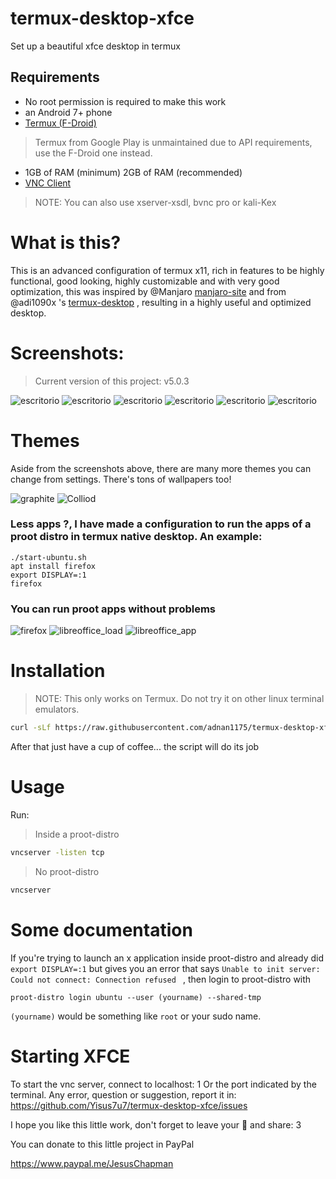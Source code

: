 # termux-desktop-xfce
Set up a beautiful xfce desktop in termux 

## Requirements

- No root permission is required to make this work
- an Android 7+ phone
- [Termux (F-Droid)](https://f-droid.org/en/packages/com.termux/)
> Termux from Google Play is unmaintained due to API requirements, use the F-Droid one instead.
- 1GB of RAM (minimum) 2GB of RAM (recommended)
- [VNC Client](https://play.google.com/store/apps/details?id=com.realvnc.viewer.android)

> NOTE: You can also use xserver-xsdl, bvnc pro or kali-Kex

# What is this?

This is an advanced configuration of termux x11, rich in features to be highly functional, 
good looking, highly customizable and with very good optimization, this was inspired by @Manjaro [manjaro-site](https://manjaro.org) and from @adi1090x 's [termux-desktop](https://github.com/adi1090x/termux-desktop) , resulting in a highly useful and optimized desktop. 

# Screenshots:

> Current version of this project: v5.0.3

![escritorio](./fotos/desktop.png)
![escritorio](./fotos/desktop2.png)
![escritorio](./fotos/desktop3.png)
![escritorio](./fotos/desktop5.png)
![escritorio](./fotos/desktop6.png)
![escritorio](./fotos/chat_and_youtube.png)

# Themes

Aside from the screenshots above, there are many
more themes you can change from settings.
There's tons of wallpapers too!

![graphite](./fotos/theme1.png)
![Colliod](./fotos/theme2.png)

### Less apps ?, I have made a configuration to run the apps of a proot distro in termux native desktop. An example:

```
./start-ubuntu.sh
apt install firefox
export DISPLAY=:1
firefox 
```

### You can run proot apps without problems

![firefox](./fotos/proot-firefox.png) 
![libreoffice_load](./fotos/proot-libreoffice.png) 
![libreoffice_app](./fotos/proot-libreoffice2.png) 

# Installation

> NOTE: This only works on Termux. Do not try it on other linux terminal emulators.

```bash
curl -sLf https://raw.githubusercontent.com/adnan1175/termux-desktop-xfce/main/boostrap.sh | bash
```

After that just have a cup of coffee... the script will do its job 

# Usage
Run:
> Inside a proot-distro
```bash
vncserver -listen tcp 
```
> No proot-distro
```bash
vncserver
```

# Some documentation
If you're trying to launch an x application inside proot-distro and already did `export DISPLAY=:1` but gives you an error that says 
`Unable to init server: Could not connect: Connection refused
`
, then login to proot-distro with
```
proot-distro login ubuntu --user (yourname) --shared-tmp
```
`(yourname)` would be something like `root` or your sudo name.

# Starting XFCE
To start the vnc server, connect to localhost: 1 Or the port indicated by the terminal.
Any error, question or suggestion, report it in:
https://github.com/Yisus7u7/termux-desktop-xfce/issues


I hope you like this little work, don't forget to leave your 🌟 and share: 3 

You can donate to this little project in PayPal

https://www.paypal.me/JesusChapman 
